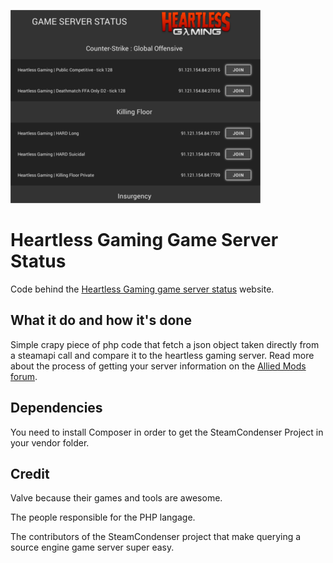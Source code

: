 ![revolunet logo](repo_image.png "Game server status preview image")

# Heartless Gaming Game Server Status
Code behind the [Heartless Gaming game server status](https://www.heartlessgaming.com/game-server-status/) website.

## What it do and how it's done
Simple crapy piece of php code that fetch a json object taken directly from a steamapi call and compare it to the heartless gaming server. Read more about the process of getting your server information on the [Allied Mods forum](https://forums.alliedmods.net/showthread.php?t=192367).

## Dependencies
You need to install Composer in order to get the SteamCondenser Project in your vendor folder.

## Credit
Valve because their games and tools are awesome.

The people responsible for the PHP langage.

The contributors of the SteamCondenser project that make querying a source engine game server super easy.
